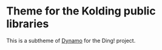 Theme for the Kolding public libraries
======================================

This is a subtheme of [Dynamo](http://github.com/dingproject/dynamo)
for the Ding! project.


